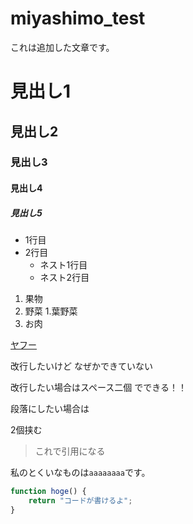 # miyashimo_test
これは追加した文章です。

# 見出し1
## 見出し2
### 見出し3
#### 見出し4
##### 見出し5

- 1行目
- 2行目
    - ネスト1行目
    - ネスト2行目

1. 果物
1. 野菜
    1.葉野菜
1. お肉

[yahoo]: https://www.yahoo.co.jp/

[ヤフー][yahoo]

改行したいけど
なぜかできていない

改行したい場合はスペース二個  でできる！！

段落にしたい場合は


2個挟む

>これで引用になる

私のとくいなものは`aaaaaaaa`です。

```javascript
function hoge() {
    return "コードが書けるよ";
}
```